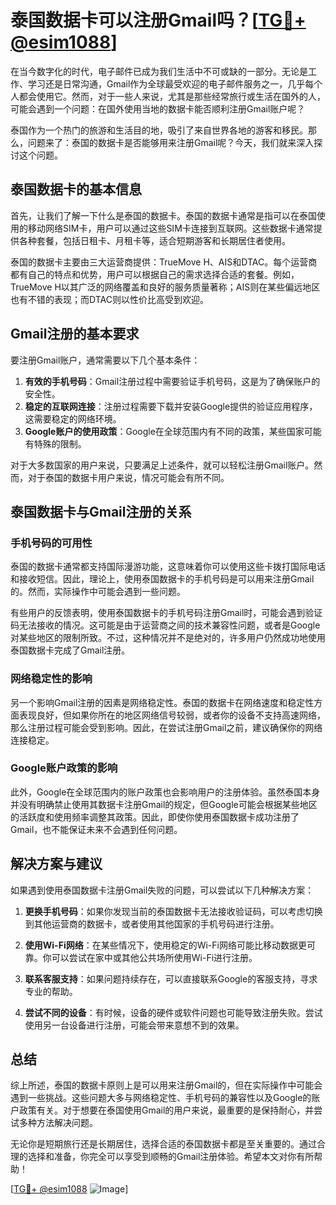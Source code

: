 # 泰国数据卡可以注册Gmail吗？[[TG💪+ @esim1088](https://t.me/s/esim1088)]

在当今数字化的时代，电子邮件已成为我们生活中不可或缺的一部分。无论是工作、学习还是日常沟通，Gmail作为全球最受欢迎的电子邮件服务之一，几乎每个人都会使用它。然而，对于一些人来说，尤其是那些经常旅行或生活在国外的人，可能会遇到一个问题：在国外使用当地的数据卡能否顺利注册Gmail账户呢？

泰国作为一个热门的旅游和生活目的地，吸引了来自世界各地的游客和移民。那么，问题来了：泰国的数据卡是否能够用来注册Gmail呢？今天，我们就来深入探讨这个问题。

## 泰国数据卡的基本信息

首先，让我们了解一下什么是泰国的数据卡。泰国的数据卡通常是指可以在泰国使用的移动网络SIM卡，用户可以通过这些SIM卡连接到互联网。这些数据卡通常提供各种套餐，包括日租卡、月租卡等，适合短期游客和长期居住者使用。

泰国的数据卡主要由三大运营商提供：TrueMove H、AIS和DTAC。每个运营商都有自己的特点和优势，用户可以根据自己的需求选择合适的套餐。例如，TrueMove H以其广泛的网络覆盖和良好的服务质量著称；AIS则在某些偏远地区也有不错的表现；而DTAC则以性价比高受到欢迎。

## Gmail注册的基本要求

要注册Gmail账户，通常需要以下几个基本条件：

1. **有效的手机号码**：Gmail注册过程中需要验证手机号码，这是为了确保账户的安全性。
2. **稳定的互联网连接**：注册过程需要下载并安装Google提供的验证应用程序，这需要稳定的网络环境。
3. **Google账户的使用政策**：Google在全球范围内有不同的政策，某些国家可能有特殊的限制。

对于大多数国家的用户来说，只要满足上述条件，就可以轻松注册Gmail账户。然而，对于泰国的数据卡用户来说，情况可能会有所不同。

## 泰国数据卡与Gmail注册的关系

### 手机号码的可用性

泰国的数据卡通常都支持国际漫游功能，这意味着你可以使用这些卡拨打国际电话和接收短信。因此，理论上，使用泰国数据卡的手机号码是可以用来注册Gmail的。然而，实际操作中可能会遇到一些问题。

有些用户的反馈表明，使用泰国数据卡的手机号码注册Gmail时，可能会遇到验证码无法接收的情况。这可能是由于运营商之间的技术兼容性问题，或者是Google对某些地区的限制所致。不过，这种情况并不是绝对的，许多用户仍然成功地使用泰国数据卡完成了Gmail注册。

### 网络稳定性的影响

另一个影响Gmail注册的因素是网络稳定性。泰国的数据卡在网络速度和稳定性方面表现良好，但如果你所在的地区网络信号较弱，或者你的设备不支持高速网络，那么注册过程可能会受到影响。因此，在尝试注册Gmail之前，建议确保你的网络连接稳定。

### Google账户政策的影响

此外，Google在全球范围内的账户政策也会影响用户的注册体验。虽然泰国本身并没有明确禁止使用其数据卡注册Gmail的规定，但Google可能会根据某些地区的活跃度和使用频率调整其政策。因此，即使你使用泰国数据卡成功注册了Gmail，也不能保证未来不会遇到任何问题。

## 解决方案与建议

如果遇到使用泰国数据卡注册Gmail失败的问题，可以尝试以下几种解决方案：

1. **更换手机号码**：如果你发现当前的泰国数据卡无法接收验证码，可以考虑切换到其他运营商的数据卡，或者使用其他国家的手机号码进行注册。
   
2. **使用Wi-Fi网络**：在某些情况下，使用稳定的Wi-Fi网络可能比移动数据更可靠。你可以尝试在家中或其他公共场所使用Wi-Fi进行注册。

3. **联系客服支持**：如果问题持续存在，可以直接联系Google的客服支持，寻求专业的帮助。

4. **尝试不同的设备**：有时候，设备的硬件或软件问题也可能导致注册失败。尝试使用另一台设备进行注册，可能会带来意想不到的效果。

## 总结

综上所述，泰国的数据卡原则上是可以用来注册Gmail的，但在实际操作中可能会遇到一些挑战。这些问题大多与网络稳定性、手机号码的兼容性以及Google的账户政策有关。对于想要在泰国使用Gmail的用户来说，最重要的是保持耐心，并尝试多种方法解决问题。

无论你是短期旅行还是长期居住，选择合适的泰国数据卡都是至关重要的。通过合理的选择和准备，你完全可以享受到顺畅的Gmail注册体验。希望本文对你有所帮助！

[[TG💪+ @esim1088](https://t.me/s/esim1088) ![Image](https://i.postimg.cc/4NQfJmqS/Snipaste-2025-05-13-00-14-12.png)]
